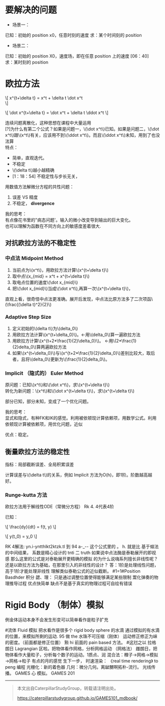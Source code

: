 # 要解决的问题

- 场景一：

已知：初始的 position x0，任意时刻的速度
求：某个时间刻的 position

- 场景二：

已知：初始的 position X0，速度场，即在任意 position 上的速度 [06：40]  
求：某时刻的 position

# 欧拉方法

\\[
x^{t+\delta t} = x^t + \delta t \dot x^t    
\\]

\\[
\dot x^{t+\delta t} = \dot x^t + \delta t \ddot x^t
\\]

连续问题离散化，这种思想在课程中大量运用  
[?]为什么有第二个公式？如果是问题一，\\(\dot x^t\\)已知。如果是问题二，\\(\dot x^t\\)跟\\(x^t\\)有关，应该用不到\\(\ddot x^t\\)。而且\\(\ddot x^t\\)未知，用到了也没法算  
特点：  
- 简单，直观迭代。
- 不稳定
- \\(\delta t\\)越小越精确
- [1：18：54] 不稳定性与步长无关，

用数值方法解微分方程的共性问题：
1. 误差 VS 精度
2. 不稳定， **divergence**

我的思考：  
有点像花书里的"病态问题'。输入的微小改变导到输出的巨大变化。  
也可以理解为函数在不同方向上的敏感度差着很大.

## 对抗欧拉方法的不稳定性

### 中点法 Midpoint Method

1. 当前点为\\(x^t\\)，用欧拉方法计算\\(x^{t+\delta t}\\)
2. 取中点\\(x_{mid} = x^t + x^{t+\delta t}\\)
3. 取电点位置的速度\\(\dot x_{mid}\\)
4. 把\\(\dot x_{mid}\\)当成\\(\dot x^t\\),再算一次\\(x^{t+\delta t}\\)，

直观上看，很奇怪中点法更准确。展开后发现，中点法比原方法多了二次项函\\(\frac{(\delta t)^2}{2}\\)

### Adaptive Step Size

1. 定义初始的\\(delta t\\)为\\(delta_0\\)
2. 用欧拉方法计算\\(x^{t+\delta_0}\\)。←用\\(delta_0\\)算一遍欧拉方法
3. 用欧拉方计算\\(x^{t+2*\frac{1}{2}\delta_0}\\)。 ←用\\(2*\frac{1}{2}delta_0\\)算两遍欧拉方法
4. 如果\\(x^{t+\delta_0}\\)与\\(x^{t+2*\frac{1}{2}\delta_0}\\)差别比较大，取后者，且将\\(delta_0\\)更新为\\(\frac{1}{2}delta_0\\)。

### Implicit （隐式的） Euler Method

原问题：已知\\(x^t\\)和\\(\dot x^t\\)，求\\(x^{t+\delta t}\\)   
转化为新问题：\\(x^t\\)和\\(\dot x^{t+\delta t}\\)，求\\(x^{t+\delta t}\\)  

部分已知，部分未知，变成了一个优化问题。

我的思考：  
显式和隐式，有种FK和IK的感觉。利用被依顿现计算依赖项，用数学公式。利用依顿现计算被依赖项，用优化问题，近似

优点：稳定。

## 衡量欧拉方法的稳定性

指标：局部截断误差、全局积累误差

计算误差与\\(\delta t\\)的关系，例如 Implicit 方法为O(h)，即1阶。阶数越高越好。

### Runge-kutta 方法

欧拉方法用于解线性ODE（常微分方程）
Rk 4. 4代表4阶

已知：  

\\[
\frac{dy}{dt} = f(t, y)
\\]

\\[
y(t_0) = y_0
\\]

RK 4解法:
yn.i-yntthlkt2ktzk.tl 到 94
a-_--
这个公式里的 。
h. 就是比 基于蝖法的中间结果，
系数是精心设计的
tnti 二 truth
如果说中点法酶是泰勒展开的即视感
那么这里的公式是对泰勒展开更精确的模拟
的为什么说嗨系列擅长非线性呢？
还是以欧拉方法为基础，在那里引入的非线性的设计？
答：1阶是处理线性问题，
高于1阶才能处理非线性
理解类似泰勒公式的近似截断。
#1=1#Position Basdhder 积分
勰、理：
只是通过调整位置使得能够满足某些限制
鬻化弹奏的物理推导过程
优点快简单
缺点不是基于真实的物理过程可自绘有错误
# Rigid Body （制体）模拟
例金体运动本身不会发生形变可以简单看作是粒子扩充

#流体 Fluid 模拟
把水看作是很多个 rigid body sphere 的水滴
通过模拟的有水滴的位置，来模拟所剩的运动. 95
做 the 水珠不可压缩（刚体）
运动修正修正为崃的密度。（前面都是修正位置）
㸃 hi 前面的 pain based 方法。
#这㝴之以 拉格朗日 Lagrangian
区啦。把物体看作网格，分析网格运动 （网格法）
雌朗日，把物体看作大量粒子，分析每个数子的运动。1质点、润
混合法：粴子→网格→模拟→网格→粒子
有点的月的感觉
生下一步，
时速渲染： 《real time rendering》 to peng 编程
光栅化：新的着色器
几何：微分几何。离龇嬲啊拓朴-流行。
光线传播。 GAMES 心
模拟。 GAMES 201

------------------------------

> 本文出自CaterpillarStudyGroup，转载请注明出处。
>
> https://caterpillarstudygroup.github.io/GAMES101_mdbook/